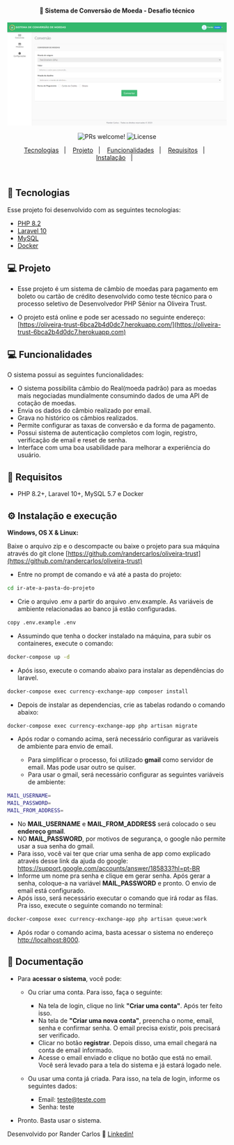 <h4 align="center">
  🚀 Sistema de Conversão de Moeda - Desafio técnico
</h4>

<img src="print.png" alt="Tela principal do sistema" />

<p align="center">
    <img src="https://img.shields.io/static/v1?label=PRs&message=welcome&color=7159c1&labelColor=000000" alt="PRs welcome!" />

  <img alt="License" src="https://img.shields.io/static/v1?label=license&message=MIT&color=7159c1&labelColor=000000">
</p>

<p align="center">
  <a href="#rocket-tecnologias">Tecnologias</a>&nbsp;&nbsp;&nbsp;|&nbsp;&nbsp;&nbsp;
  <a href="#-projeto">Projeto</a>&nbsp;&nbsp;&nbsp;|&nbsp;&nbsp;&nbsp;
  <a href="#-funcionalidades">Funcionalidades</a>&nbsp;&nbsp;&nbsp;|&nbsp;&nbsp;&nbsp;
  <a href="#-requisitos">Requisitos</a>&nbsp;&nbsp;&nbsp;|&nbsp;&nbsp;&nbsp;
  <a href="#-instalação">Instalação</a>&nbsp;&nbsp;&nbsp;|&nbsp;&nbsp;&nbsp;
</p>

<br>

## :rocket: Tecnologias

Esse projeto foi desenvolvido com as seguintes tecnologias:

- [PHP 8.2](https://php.net)
- [Laravel 10](https://laravel.com)
- [MySQL](https://mysql.com)
- [Docker](https://docker.com)


## 💻 Projeto

- Esse projeto é um sistema de câmbio de moedas para pagamento em boleto ou cartão de crédito desenvolvido como teste técnico para o processo seletivo de Desenvolvedor PHP Sênior na Oliveira Trust.

- O projeto está online e pode ser acessado no seguinte endereço: [https://oliveira-trust-6bca2b4d0dc7.herokuapp.com/](https://oliveira-trust-6bca2b4d0dc7.herokuapp.com) 


## 💻 Funcionalidades

O sistema possui as seguintes funcionalidades:

- O sistema possibilita câmbio do Real(moeda padrão) para as moedas mais negociadas mundialmente consumindo dados de uma API de cotação de moedas.
- Envia os dados do câmbio realizado por email.
- Grava no histórico os câmbios realizados.
- Permite configurar as taxas de conversão e da forma de pagamento.
- Possui sistema de autenticação completos com login, registro, verificação de email e reset de senha.
- Interface com uma boa usabilidade para melhorar a experiência do usuário.  

## 📄 Requisitos

* PHP 8.2+, Laravel 10+, MySQL 5.7 e Docker


## ⚙️ Instalação e execução

**Windows, OS X & Linux:**

Baixe o arquivo zip e o descompacte ou baixe o projeto para sua máquina através do git clone [https://github.com/randercarlos/oliveira-trust](https://github.com/randercarlos/oliveira-trust)


- Entre no prompt de comando e vá até a pasta do projeto:

```sh
cd ir-ate-a-pasta-do-projeto
```

- Crie o arquivo .env a partir do arquivo .env.example. As variáveis de ambiente relacionadas ao banco já estão configuradas.

```sh
copy .env.example .env
```

- Assumindo que tenha o docker instalado na máquina, para subir os containeres, execute o comando:

```sh
docker-compose up -d
```

- Após isso, execute o comando abaixo para instalar as dependências do laravel.

```sh
docker-compose exec currency-exchange-app composer install
``` 

- Depois de instalar as dependencias, crie as tabelas rodando o comando abaixo:

```sh
docker-compose exec currency-exchange-app php artisan migrate
``` 

- Após rodar o comando acima, será necessário configurar as variáveis de ambiente para envio de email.

  - Para simplificar o processo, foi utilizado **gmail** como servidor de email. Mas pode usar outro se quiser.
  - Para usar o gmail, será necessário configurar as seguintes variáveis de ambiente:

```sh
MAIL_USERNAME=
MAIL_PASSWORD=
MAIL_FROM_ADDRESS=
```

  - No **MAIL_USERNAME** e **MAIL_FROM_ADDRESS** será colocado o seu **endereço gmail**.
  - NO **MAIL_PASSWORD**, por motivos de segurança, o google não permite usar a sua senha do gmail.
  - Para isso, você vai ter que criar uma senha de app como explicado através desse link da ajuda do google: https://support.google.com/accounts/answer/185833?hl=pt-BR
  - Informe um nome pra senha e clique em gerar senha. Após gerar a senha, coloque-a na variável **MAIL_PASSWORD** e pronto. O envio de email está configurado.
  - Após isso, será necessário executar o comando que irá rodar as filas. Pra isso, execute o seguinte comando no terminal:

```sh
docker-compose exec currency-exchange-app php artisan queue:work
``` 

- Após rodar o comando acima, basta acessar o sistema no endereço [http://localhost:8000](http://localhost:8000).


## 📝 Documentação

- Para **acessar o sistema**, você pode:

  - Ou criar uma conta. Para isso, faça o seguinte:

      - Na tela de login, clique no link **"Criar uma conta"**. Após ter feito isso.
      - Na tela de **"Criar uma nova conta"**, preencha o nome, email, senha e confirmar senha. O email precisa existir, pois precisará ser verificado.
      - Clicar no botão **registrar**. Depois disso, uma email chegará na conta de email informado.
      - Acesse o email enviado e clique no botão que está no email. Você será levado para a tela do sistema e já estará logado nele.

  - Ou usar uma conta já criada. Para isso, na tela de login, informe os seguintes dados:
      - Email: teste@teste.com
      - Senha: teste
  
- Pronto. Basta usar o sistema.

Desenvolvido por Rander Carlos :wave: [Linkedin!](https://www.linkedin.com/in/rander-carlos-308a63a8//)
